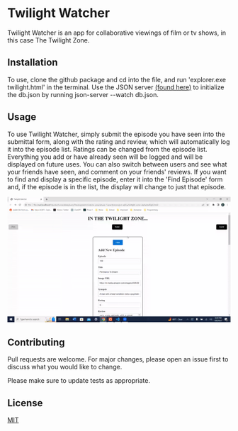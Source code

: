 # Twilight Watcher

Twilight Watcher is an app for collaborative viewings of film or tv shows, in this case The Twilight Zone.

## Installation

To use, clone the github package and cd into the file, and run 'explorer.exe twilight.html' in the terminal. Use the JSON server [(found here)](https://www.npmjs.com/package/json-server) to initialize the db.json by running json-server --watch db.json.

## Usage

To use Twilight Watcher, simply submit the episode you have seen into the submittal form, along with the rating and review, which will automatically log it into the episode list. Ratings can be changed from the episode list. Everything you add or have already seen will be logged and will be displayed on future uses. You can also switch between users and see what your friends have seen, and comment on your friends' reviews. If you want to find and display a specific episode, enter it into the 'Find Episode' form and, if the episode is in the list, the display will change to just that episode.

![](https://raw.githubusercontent.com/alexsylvian/twilight-zone-alpha/main/ezgif-2-2b4c26631a.gif)

## Contributing

Pull requests are welcome. For major changes, please open an issue first
to discuss what you would like to change.

Please make sure to update tests as appropriate.

## License

[MIT](https://choosealicense.com/licenses/mit/)